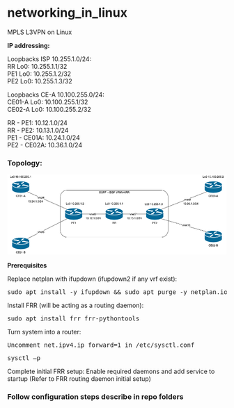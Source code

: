 # networking_in_linux
MPLS L3VPN on Linux


<b>IP addressing:</b>
<p>
Loopbacks ISP 10.255.1.0/24:</br>
RR Lo0: 10.255.1.1/32</br>
PE1 Lo0: 10.255.1.2/32</br>
PE2 Lo0: 10.255.1.3/32</br>
</p>
<p>
Loopbacks CE-A 10.100.255.0/24:</br>
CE01-A Lo0: 10.100.255.1/32</br>
CE02-A Lo0: 10.100.255.2/32</br>
</p>
<p>
RR - PE1: 10.12.1.0/24</br>
RR - PE2: 10.13.1.0/24</br>
PE1 - CE01A: 10.24.1.0/24</br>
PE2 - CE02A: 10.36.1.0/24</br>
</p>
<h3>Topology:</h3>

![Topology should be here](linux_networking_lab_v2.png "Topology overview")

<p>
  <b> Prerequisites </b>

Replace netplan with ifupdown (ifupdown2 if any vrf exist):

<pre>sudo apt install -y ifupdown && sudo apt purge -y netplan.io</pre>

Install FRR (will be acting as a routing daemon):

<pre>sudo apt install frr frr-pythontools</pre>

Turn system into a router:

<pre>Uncomment net.ipv4.ip_forward=1 in /etc/sysctl.conf</pre>
<pre>sysctl –p</pre>

Complete initial FRR setup:
Enable required daemons and add service to startup (Refer to FRR routing daemon initial setup)
</p>

<h3> Follow configuration steps describe in repo folders </h3>
